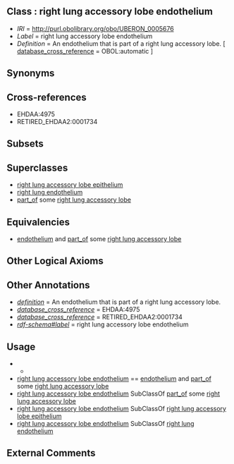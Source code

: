 
## Class : right lung accessory lobe endothelium

 * *IRI* = http://purl.obolibrary.org/obo/UBERON_0005676
 * *Label* = right lung accessory lobe endothelium
 * *Definition* = An endothelium that is part of a right lung accessory lobe. [ [database_cross_reference](../../ef/oboInOwl#hasDbXref.md) = OBOL:automatic ]

## Synonyms


## Cross-references

 * EHDAA:4975
 * RETIRED_EHDAA2:0001734

## Subsets


## Superclasses

 * [right lung accessory lobe epithelium](../../UBERON/55/UBERON_0005655.md)
 * [right lung endothelium](../../UBERON/72/UBERON_0005672.md)
 * [part_of](../../BFO/50/BFO_0000050.md) some [right lung accessory lobe](../../UBERON/90/UBERON_0004890.md)

## Equivalencies

 * [endothelium](../../UBERON/86/UBERON_0001986.md) and [part_of](../../BFO/50/BFO_0000050.md) some [right lung accessory lobe](../../UBERON/90/UBERON_0004890.md)

## Other Logical Axioms


## Other Annotations

 * *[definition](../../IAO/15/IAO_0000115.md)* = An endothelium that is part of a right lung accessory lobe.
 * *[database_cross_reference](../../ef/oboInOwl#hasDbXref.md)* = EHDAA:4975
 * *[database_cross_reference](../../ef/oboInOwl#hasDbXref.md)* = RETIRED_EHDAA2:0001734
 * *[rdf-schema#label](../../el/rdf-schema#label.md)* = right lung accessory lobe endothelium

## Usage

 * -
 * [right lung accessory lobe endothelium](../../UBERON/76/UBERON_0005676.md) == [endothelium](../../UBERON/86/UBERON_0001986.md) and [part_of](../../BFO/50/BFO_0000050.md) some [right lung accessory lobe](../../UBERON/90/UBERON_0004890.md)
 * [right lung accessory lobe endothelium](../../UBERON/76/UBERON_0005676.md) SubClassOf [part_of](../../BFO/50/BFO_0000050.md) some [right lung accessory lobe](../../UBERON/90/UBERON_0004890.md)
 * [right lung accessory lobe endothelium](../../UBERON/76/UBERON_0005676.md) SubClassOf [right lung accessory lobe epithelium](../../UBERON/55/UBERON_0005655.md)
 * [right lung accessory lobe endothelium](../../UBERON/76/UBERON_0005676.md) SubClassOf [right lung endothelium](../../UBERON/72/UBERON_0005672.md)

## External Comments

